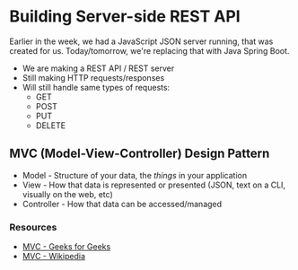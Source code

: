 # Building Server-side REST API

Earlier in the week, we had a JavaScript JSON server running, that was created for us. 
Today/tomorrow, we're replacing that with Java Spring Boot.

- We are making a REST API / REST server
- Still making HTTP requests/responses
- Will still handle same types of requests:
  - GET
  - POST
  - PUT
  - DELETE

## MVC (Model-View-Controller) Design Pattern

- Model - Structure of your data, the *things* in your application
- View - How that data is represented or presented (JSON, text on a CLI, visually on the web, etc)
- Controller - How that data can be accessed/managed

### Resources

- [MVC - Geeks for Geeks](https://www.geeksforgeeks.org/mvc-design-pattern/)
- [MVC - Wikipedia](https://en.wikipedia.org/wiki/Model%E2%80%93view%E2%80%93controller)
